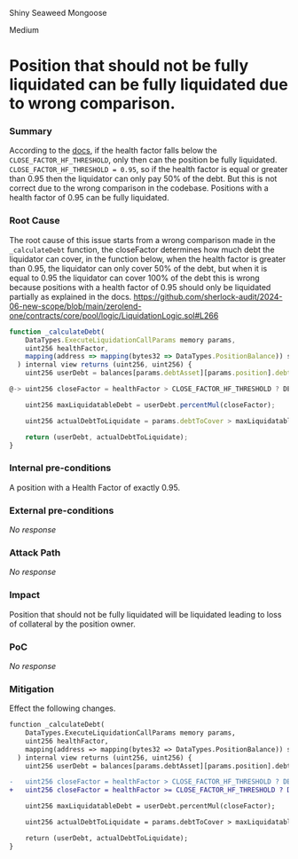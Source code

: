 Shiny Seaweed Mongoose

Medium

# Position that should not be fully liquidated can be fully liquidated due to wrong comparison.

### Summary

According to the [docs](https://github.com/sherlock-audit/2024-06-new-scope/blob/main/zerolend-one/contracts/core/pool/logic/LiquidationLogic.sol#L68), if the health factor falls below the `CLOSE_FACTOR_HF_THRESHOLD`, only then can the position be fully liquidated.
`CLOSE_FACTOR_HF_THRESHOLD = 0.95`, so if the health factor is equal or greater than 0.95 then the liquidator can only pay 50% of the debt.
But this is not correct due to the wrong comparison in the codebase. Positions with a health factor of 0.95 can be fully liquidated. 

### Root Cause

The root cause of this issue starts from a wrong comparison made in the `_calculateDebt` function, 
the closeFactor determines how much debt the liquidator can cover, in the function below, when the health factor is greater than 0.95,  the liquidator can only cover 50% of the debt, but when it is equal to 0.95 the liquidator can cover 100% of the debt this is wrong because positions with a health factor of 0.95 should only be liquidated partially as explained in the docs.
https://github.com/sherlock-audit/2024-06-new-scope/blob/main/zerolend-one/contracts/core/pool/logic/LiquidationLogic.sol#L266

```js
function _calculateDebt(
    DataTypes.ExecuteLiquidationCallParams memory params,
    uint256 healthFactor,
    mapping(address => mapping(bytes32 => DataTypes.PositionBalance)) storage balances
  ) internal view returns (uint256, uint256) {
    uint256 userDebt = balances[params.debtAsset][params.position].debtShares;

@-> uint256 closeFactor = healthFactor > CLOSE_FACTOR_HF_THRESHOLD ? DEFAULT_LIQUIDATION_CLOSE_FACTOR : MAX_LIQUIDATION_CLOSE_FACTOR;

    uint256 maxLiquidatableDebt = userDebt.percentMul(closeFactor);

    uint256 actualDebtToLiquidate = params.debtToCover > maxLiquidatableDebt ? maxLiquidatableDebt : params.debtToCover;

    return (userDebt, actualDebtToLiquidate);
}
```

### Internal pre-conditions

A position with a Health Factor of exactly 0.95.

### External pre-conditions

_No response_

### Attack Path

_No response_

### Impact

Position that should not be fully liquidated will be liquidated leading to loss of collateral by the position owner.

### PoC

_No response_

### Mitigation

Effect the following changes.

```diff
function _calculateDebt(
    DataTypes.ExecuteLiquidationCallParams memory params,
    uint256 healthFactor,
    mapping(address => mapping(bytes32 => DataTypes.PositionBalance)) storage balances
  ) internal view returns (uint256, uint256) {
    uint256 userDebt = balances[params.debtAsset][params.position].debtShares;

-   uint256 closeFactor = healthFactor > CLOSE_FACTOR_HF_THRESHOLD ? DEFAULT_LIQUIDATION_CLOSE_FACTOR : MAX_LIQUIDATION_CLOSE_FACTOR;
+   uint256 closeFactor = healthFactor >= CLOSE_FACTOR_HF_THRESHOLD ? DEFAULT_LIQUIDATION_CLOSE_FACTOR : MAX_LIQUIDATION_CLOSE_FACTOR;

    uint256 maxLiquidatableDebt = userDebt.percentMul(closeFactor);

    uint256 actualDebtToLiquidate = params.debtToCover > maxLiquidatableDebt ? maxLiquidatableDebt : params.debtToCover;

    return (userDebt, actualDebtToLiquidate);
}
```
